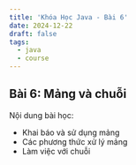 ```yaml
---
title: 'Khóa Học Java - Bài 6'
date: 2024-12-22
draft: false
tags:
  - java
  - course
---
```


## Bài 6: Mảng và chuỗi

Nội dung bài học:
- Khai báo và sử dụng mảng
- Các phương thức xử lý mảng
- Làm việc với chuỗi
